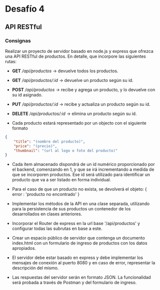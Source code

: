 # Desafío 4
## API RESTful

### Consignas

Realizar un proyecto de servidor basado en node.js y express que ofrezca una API RESTful de productos. En detalle, que incorpore las siguientes rutas:

- **GET** */api/productos* -> devuelve todos los productos.
- **GET** */api/productos/:id* -> devuelve un producto según su id.
- **POST** */api/productos* -> recibe y agrega un producto, y lo devuelve con su id asignado.
- **PUT** */api/productos/:id* -> recibe y actualiza un producto según su id.
- **DELETE** */api/productos/:id* -> elimina un producto según su id.

- Cada producto estará representado por un objecto con el siguiente formato

```json
{
    "title": "(nombre del producto)",
    "price": "(precio)",
    "thumbnail": "(url al logo o foto del producto)"
}
```
- Cada ítem almacenado dispondrá de un id numérico proporcionado por el backend, comenzando en 1, y que se irá incrementando a medida de que se incorporen productos. Ese id será utilizado para identificar un producto que va a ser listado en forma individual.

- Para el caso de que un producto no exista, se devolverá el objeto:
{ error : 'producto no encontrado' }

- Implementar los métodos de la API en una clase separada, utilizando para la persistencia de sus productos un contenedor de los desarrollados en clases anteriores.

- Incorporar el Router de express en la url base '/api/productos' y configurar todas las subrutas en base a este.

- Crear un espacio público de servidor que contenga un documento index.html con un formulario de ingreso de productos con los datos apropiados.

- El servidor debe estar basado en express y debe implementar los mensajes de conexión al puerto 8080 y en caso de error, representar la descripción del mismo.

- Las respuestas del servidor serán en formato JSON. La funcionalidad será probada a través de Postman y del formulario de ingreso.




